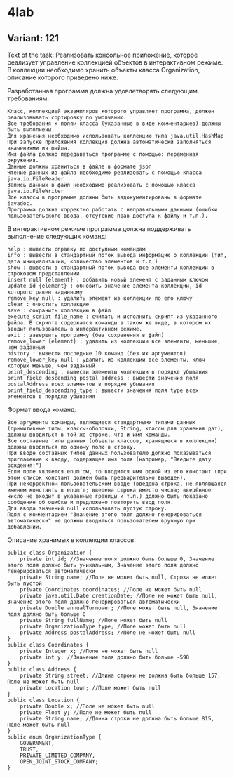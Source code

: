 <h1>4lab</h1>
<h2>Variant: 121</h2>
Text of the task:
Реализовать консольное приложение, которое реализует управление коллекцией объектов в интерактивном режиме. В коллекции необходимо хранить объекты класса Organization, описание которого приведено ниже.

Разработанная программа должна удовлетворять следующим требованиям:

    Класс, коллекцией экземпляров которого управляет программа, должен реализовывать сортировку по умолчанию.
    Все требования к полям класса (указанные в виде комментариев) должны быть выполнены.
    Для хранения необходимо использовать коллекцию типа java.util.HashMap
    При запуске приложения коллекция должна автоматически заполняться значениями из файла.
    Имя файла должно передаваться программе с помощью: переменная окружения.
    Данные должны храниться в файле в формате json
    Чтение данных из файла необходимо реализовать с помощью класса java.io.FileReader
    Запись данных в файл необходимо реализовать с помощью класса java.io.FileWriter
    Все классы в программе должны быть задокументированы в формате javadoc.
    Программа должна корректно работать с неправильными данными (ошибки пользовательского ввода, отсутсвие прав доступа к файлу и т.п.).

В интерактивном режиме программа должна поддерживать выполнение следующих команд:

    help : вывести справку по доступным командам
    info : вывести в стандартный поток вывода информацию о коллекции (тип, дата инициализации, количество элементов и т.д.)
    show : вывести в стандартный поток вывода все элементы коллекции в строковом представлении
    insert null {element} : добавить новый элемент с заданным ключом
    update id {element} : обновить значение элемента коллекции, id которого равен заданному
    remove_key null : удалить элемент из коллекции по его ключу
    clear : очистить коллекцию
    save : сохранить коллекцию в файл
    execute_script file_name : считать и исполнить скрипт из указанного файла. В скрипте содержатся команды в таком же виде, в котором их вводит пользователь в интерактивном режиме.
    exit : завершить программу (без сохранения в файл)
    remove_lower {element} : удалить из коллекции все элементы, меньшие, чем заданный
    history : вывести последние 10 команд (без их аргументов)
    remove_lower_key null : удалить из коллекции все элементы, ключ которых меньше, чем заданный
    print_descending : вывести элементы коллекции в порядке убывания
    print_field_descending_postal_address : вывести значения поля postalAddress всех элементов в порядке убывания
    print_field_descending_type : вывести значения поля type всех элементов в порядке убывания

Формат ввода команд:

    Все аргументы команды, являющиеся стандартными типами данных (примитивные типы, классы-оболочки, String, классы для хранения дат), должны вводиться в той же строке, что и имя команды.
    Все составные типы данных (объекты классов, хранящиеся в коллекции) должны вводиться по одному полю в строку.
    При вводе составных типов данных пользователю должно показываться приглашение к вводу, содержащее имя поля (например, "Введите дату рождения:")
    Если поле является enum'ом, то вводится имя одной из его констант (при этом список констант должен быть предварительно выведен).
    При некорректном пользовательском вводе (введена строка, не являющаяся именем константы в enum'е; введена строка вместо числа; введённое число не входит в указанные границы и т.п.) должно быть показано сообщение об ошибке и предложено повторить ввод поля.
    Для ввода значений null использовать пустую строку.
    Поля с комментарием "Значение этого поля должно генерироваться автоматически" не должны вводиться пользователем вручную при добавлении.

Описание хранимых в коллекции классов:

    public class Organization {
        private int id; //Значение поля должно быть больше 0, Значение этого поля должно быть уникальным, Значение этого поля должно генерироваться автоматически
        private String name; //Поле не может быть null, Строка не может быть пустой
        private Coordinates coordinates; //Поле не может быть null
        private java.util.Date creationDate; //Поле не может быть null, Значение этого поля должно генерироваться автоматически
        private Double annualTurnover; //Поле может быть null, Значение поля должно быть больше 0
        private String fullName; //Поле может быть null
        private OrganizationType type; //Поле может быть null
        private Address postalAddress; //Поле не может быть null
    }
    public class Coordinates {
        private Integer x; //Поле не может быть null
        private int y; //Значение поля должно быть больше -598
    }
    public class Address {
        private String street; //Длина строки не должна быть больше 157, Поле не может быть null
        private Location town; //Поле может быть null
    }
    public class Location {
        private Double x; //Поле не может быть null
        private Float y; //Поле не может быть null
        private String name; //Длина строки не должна быть больше 815, Поле может быть null
    }
    public enum OrganizationType {
        GOVERNMENT,
        TRUST,
        PRIVATE_LIMITED_COMPANY,
        OPEN_JOINT_STOCK_COMPANY;
    }

